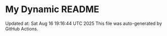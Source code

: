 # My Dynamic README
Updated at: Sat Aug 16 19:16:44 UTC 2025
This file was auto-generated by GitHub Actions.
